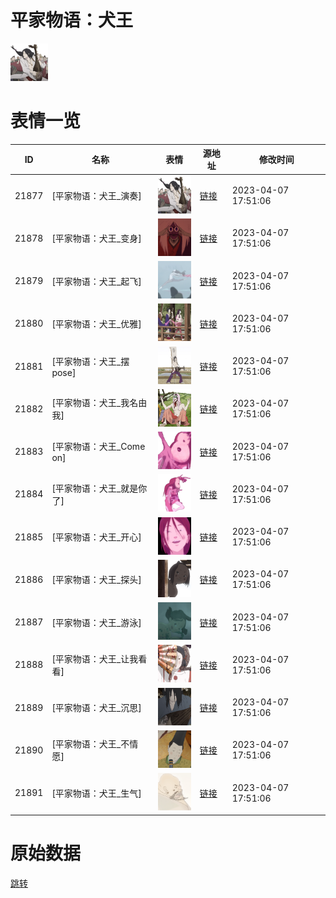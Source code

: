 # 平家物语：犬王

<img src="./cover.png" height="60" alt="cover" />

# 表情一览

|ID|名称|表情|源地址|修改时间|
|----|----|----|----|----|
|21877|[平家物语：犬王_演奏]|<img src="./pic/021877_%5B平家物语：犬王_演奏%5D.png" height="60" alt="演奏"/>|[链接](https://i0.hdslb.com/bfs/emote/4a9122ecfeda7dc534e87eb802e9bea30921c11d.png)|2023-04-07 17:51:06|
|21878|[平家物语：犬王_变身]|<img src="./pic/021878_%5B平家物语：犬王_变身%5D.png" height="60" alt="变身"/>|[链接](https://i0.hdslb.com/bfs/emote/f0d52f15263e6af4a2354e24fa2e09e9be9c1d38.png)|2023-04-07 17:51:06|
|21879|[平家物语：犬王_起飞]|<img src="./pic/021879_%5B平家物语：犬王_起飞%5D.png" height="60" alt="起飞"/>|[链接](https://i0.hdslb.com/bfs/emote/12a71a65a41343a6fc70574b3c3233e1a95d2ae5.png)|2023-04-07 17:51:06|
|21880|[平家物语：犬王_优雅]|<img src="./pic/021880_%5B平家物语：犬王_优雅%5D.png" height="60" alt="优雅"/>|[链接](https://i0.hdslb.com/bfs/emote/5f19ea84d12311cf7ba7603e516d61d40f89fcf5.png)|2023-04-07 17:51:06|
|21881|[平家物语：犬王_摆pose]|<img src="./pic/021881_%5B平家物语：犬王_摆pose%5D.png" height="60" alt="摆pose"/>|[链接](https://i0.hdslb.com/bfs/emote/9dc2523770d4771ccf01735bd34a4c045384d67d.png)|2023-04-07 17:51:06|
|21882|[平家物语：犬王_我名由我]|<img src="./pic/021882_%5B平家物语：犬王_我名由我%5D.png" height="60" alt="我名由我"/>|[链接](https://i0.hdslb.com/bfs/emote/0afe21335c38a75edf57e46093a2ca8256b0f476.png)|2023-04-07 17:51:06|
|21883|[平家物语：犬王_Come on]|<img src="./pic/021883_%5B平家物语：犬王_Come on%5D.png" height="60" alt="Come on"/>|[链接](https://i0.hdslb.com/bfs/emote/014c56f33b9c66278ccf8b52bf3fc668e7e0dea5.png)|2023-04-07 17:51:06|
|21884|[平家物语：犬王_就是你了]|<img src="./pic/021884_%5B平家物语：犬王_就是你了%5D.png" height="60" alt="就是你了"/>|[链接](https://i0.hdslb.com/bfs/emote/ba07e2abd57b11e64aa7b09954a6e574a3253abb.png)|2023-04-07 17:51:06|
|21885|[平家物语：犬王_开心]|<img src="./pic/021885_%5B平家物语：犬王_开心%5D.png" height="60" alt="开心"/>|[链接](https://i0.hdslb.com/bfs/emote/d67ff13f48111b851142331c8d7e2d89b2fe1f08.png)|2023-04-07 17:51:06|
|21886|[平家物语：犬王_探头]|<img src="./pic/021886_%5B平家物语：犬王_探头%5D.png" height="60" alt="探头"/>|[链接](https://i0.hdslb.com/bfs/emote/a0dc8924ea552870493498dae7e6edf522faa090.png)|2023-04-07 17:51:06|
|21887|[平家物语：犬王_游泳]|<img src="./pic/021887_%5B平家物语：犬王_游泳%5D.png" height="60" alt="游泳"/>|[链接](https://i0.hdslb.com/bfs/emote/0889fc3b260ba34a1111fa208e143bd6c771b618.png)|2023-04-07 17:51:06|
|21888|[平家物语：犬王_让我看看]|<img src="./pic/021888_%5B平家物语：犬王_让我看看%5D.png" height="60" alt="让我看看"/>|[链接](https://i0.hdslb.com/bfs/emote/91c1cc19775d3ce5058a73a986e025e87a4428bb.png)|2023-04-07 17:51:06|
|21889|[平家物语：犬王_沉思]|<img src="./pic/021889_%5B平家物语：犬王_沉思%5D.png" height="60" alt="沉思"/>|[链接](https://i0.hdslb.com/bfs/emote/5228e4f5fc328185e236e433b8e5c7e49975eeb0.png)|2023-04-07 17:51:06|
|21890|[平家物语：犬王_不情愿]|<img src="./pic/021890_%5B平家物语：犬王_不情愿%5D.png" height="60" alt="不情愿"/>|[链接](https://i0.hdslb.com/bfs/emote/f02125490b17b66ddba547fe8ca57ed2f19a8f5d.png)|2023-04-07 17:51:06|
|21891|[平家物语：犬王_生气]|<img src="./pic/021891_%5B平家物语：犬王_生气%5D.png" height="60" alt="生气"/>|[链接](https://i0.hdslb.com/bfs/emote/64e10bfcf78c7543e85dc6ed229c0de698a93f42.png)|2023-04-07 17:51:06|

# 原始数据

[跳转](./raw.json)

